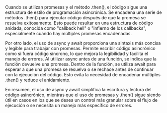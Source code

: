 Cuando se utilizan promesas y el método .then(), el código sigue una estructura de estilo de programación asincrónica. Se encadena una serie de métodos .then() para ejecutar código después de que la promesa se resuelva exitosamente. Esto puede resultar en una estructura de código anidada, conocida como "callback hell" o "infierno de los callbacks", especialmente cuando hay múltiples promesas encadenadas.

Por otro lado, el uso de async y await proporciona una sintaxis más concisa y legible para trabajar con promesas. Permite escribir código asincrónico como si fuera código síncrono, lo que mejora la legibilidad y facilita el manejo de errores. Al utilizar async antes de una función, se indica que la función devuelve una promesa. Dentro de la función, se utiliza await para esperar a que una promesa se resuelva o se rechace antes de continuar con la ejecución del código. Esto evita la necesidad de encadenar múltiples .then() y reduce el anidamiento.

En resumen, el uso de async y await simplifica la escritura y lectura del código asincrónico, mientras que el uso de promesas y .then() sigue siendo útil en casos en los que se desea un control más granular sobre el flujo de ejecución o se necesita un manejo más específico de errores.
